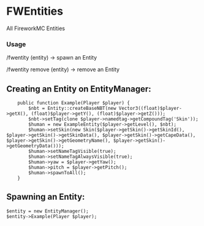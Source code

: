 # FWEntities
All FireworkMC Entities

### Usage

/fwentity (entity) -> spawn an Entity

/fwentity remove (entity) -> remove an Entity


## Creating an Entity on EntityManager:

```
    public function Example(Player $player) {
        $nbt = Entity::createBaseNBT(new Vector3((float)$player->getX(), (float)$player->getY(), (float)$player->getZ()));
        $nbt->setTag(clone $player->namedtag->getCompoundTag('Skin'));
        $human = new ExampleEntity($player->getLevel(), $nbt);
        $human->setSkin(new Skin($player->getSkin()->getSkinId(), $player->getSkin()->getSkinData(), $player->getSkin()->getCapeData(), $player->getSkin()->getGeometryName(), $player->getSkin()->getGeometryData()));
        $human->setNameTagVisible(true);
        $human->setNameTagAlwaysVisible(true);
        $human->yaw = $player->getYaw();
        $human->pitch = $player->getPitch();
        $human->spawnToAll();
    }
```

## Spawning an Entity:

```
$entity = new EntityManager();
$entity->Example(Player $player);
```
